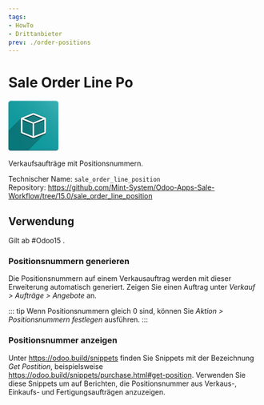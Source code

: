 ```yaml
---
tags:
- HowTo
- Drittanbieter
prev: ./order-positions
---
```

# Sale Order Line Po
![icon_oms_box](assets/icon_oms_box.png)

Verkaufsaufträge mit Positionsnummern. 

Technischer Name: `sale_order_line_position`\
Repository: <https://github.com/Mint-System/Odoo-Apps-Sale-Workflow/tree/15.0/sale_order_line_position>

## Verwendung

Gilt ab #Odoo15 .

### Positionsnummern generieren

Die Positionsnummern auf einem Verkausauftrag werden mit dieser Erweiterung automatisch generiert. Zeigen Sie einen Auftrag unter *Verkauf > Aufträge > Angebote* an.

::: tip
Wenn Positionsnummern gleich 0 sind, können Sie *Aktion > Positionsnummern festlegen* ausführen.
:::

### Positionsnummer anzeigen

Unter <https://odoo.build/snippets> finden Sie Snippets mit der Bezeichnung *Get Postition*, beispielsweise <https://odoo.build/snippets/purchase.html#get-position>. Verwenden Sie diese Snippets um auf Berichten, die Positionsnummer aus Verkaus-, Einkaufs- und Fertigungsaufträgen anzuzeigen.